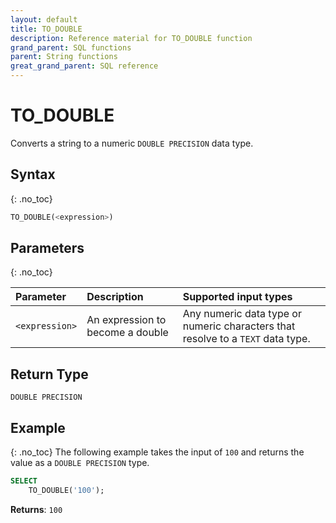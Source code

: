 ```yaml
---
layout: default
title: TO_DOUBLE
description: Reference material for TO_DOUBLE function
grand_parent: SQL functions
parent: String functions
great_grand_parent: SQL reference
---
```


# TO\_DOUBLE

Converts a string to a numeric `DOUBLE PRECISION` data type.

## Syntax
{: .no_toc}

```sql
TO_DOUBLE(<expression>)
```

## Parameters 
{: .no_toc}

| Parameter       | Description                      | Supported input types                                                           | 
| :---------------| :--------------------------------|:--------------------------------------------------------------------------------|
| `<expression>`  | An expression to become a double | Any numeric data type or numeric characters that resolve to a `TEXT` data type. |

## Return Type
`DOUBLE PRECISION`

## Example
{: .no_toc}
The following example takes the input of `100` and returns the value as a `DOUBLE PRECISION` type.
```sql
SELECT
	TO_DOUBLE('100');
```

**Returns**: `100`
